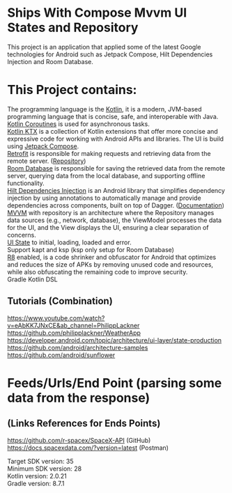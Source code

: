 # Ships With Compose Mvvm UI States and Repository
This project is an application that applied some of the latest Google technologies for Android such as Jetpack Compose, Hilt Dependencies Injection
and Room Database.

# This Project contains:
The programming language is the [Kotlin](https://kotlinlang.org/docs/getting-started.html), it is a modern, JVM-based programming language that is concise, safe, and interoperable with Java. <br />
[Kotlin Coroutines](https://kotlinlang.org/docs/coroutines-overview.html) is used for asynchronous tasks. <br />
[Kotlin KTX](https://developer.android.com/kotlin/ktx) is a collection of Kotlin extensions that offer more concise and expressive code for working with Android APIs and libraries.
The UI is build using [Jetpack Compose](https://developer.android.com/develop/ui/compose). <br />
[Retrofit](https://square.github.io/retrofit/) is responsible for making requests and retrieving data from the remote server. ([Repository](https://github.com/square/retrofit)) <br />
[Room Database](https://developer.android.com/training/data-storage/room) is responsible for saving the retrieved data from the remote server, querying data from the local database, and supporting offline functionality.  <br />
[Hilt Dependencies Injection](https://developer.android.com/training/dependency-injection/hilt-android) is an Android library that simplifies dependency injection by using annotations to automatically manage and provide dependencies across components, built on top of Dagger. ([Documentation](https://dagger.dev/hilt/)) <br />
[MVVM](https://developer.android.com/topic/architecture#recommended-app-arch) with repository is an architecture where the Repository manages data sources (e.g., network, database), the ViewModel processes the data for the UI, and the View displays the UI, ensuring a clear separation of concerns. <br />
[UI State](https://developer.android.com/topic/architecture/ui-layer/events#handle-viewmodel-events) to initial, loading, loaded and error. <br />
Support kapt and ksp (ksp only setup for Room Database) <br />
[R8](https://developer.android.com/build/shrink-code) enabled, is a code shrinker and obfuscator for Android that optimizes and reduces the size of APKs by removing unused code and resources, while also obfuscating the remaining code to improve security. <br />
Gradle Kotlin DSL <br />

## Tutorials (Combination)
https://www.youtube.com/watch?v=eAbKK7JNxCE&ab_channel=PhilippLackner <br />
https://github.com/philipplackner/WeatherApp <br />
https://developer.android.com/topic/architecture/ui-layer/state-production <br />
https://github.com/android/architecture-samples <br />
https://github.com/android/sunflower <br />

# Feeds/Urls/End Point (parsing some data from the response)
## (Links References for Ends Points)
https://github.com/r-spacex/SpaceX-API (GitHub) <br />
https://docs.spacexdata.com/?version=latest (Postman) <br />

Target SDK version: 35 <br />
Minimum SDK version: 28 <br />
Kotlin version: 2.0.21 <br />
Gradle version: 8.7.1 <br />